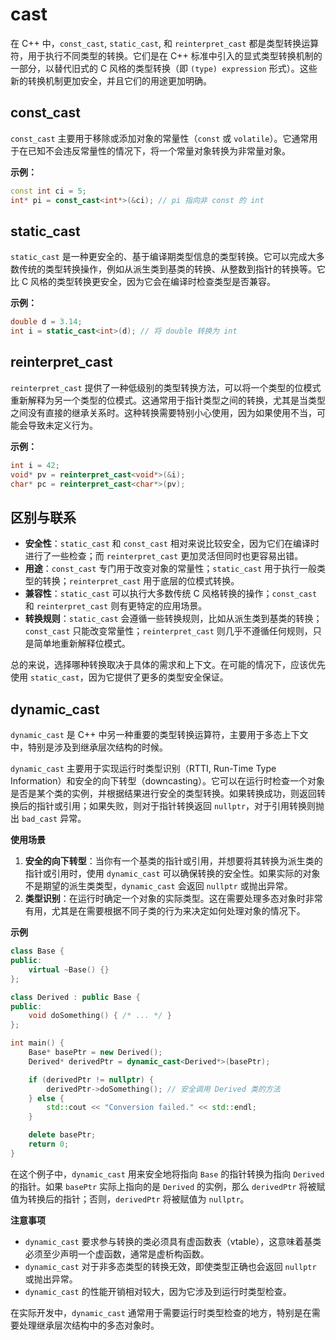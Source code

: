 # cast

在 C++ 中，`const_cast`, `static_cast`, 和 `reinterpret_cast` 都是类型转换运算符，用于执行不同类型的转换。它们是在 C++ 标准中引入的显式类型转换机制的一部分，以替代旧式的 C 风格的类型转换（即 `(type) expression` 形式）。这些新的转换机制更加安全，并且它们的用途更加明确。

## const_cast

`const_cast` 主要用于移除或添加对象的常量性（`const` 或 `volatile`）。它通常用于在已知不会违反常量性的情况下，将一个常量对象转换为非常量对象。

**示例：**
```cpp
const int ci = 5;
int* pi = const_cast<int*>(&ci); // pi 指向非 const 的 int
```

## static_cast

`static_cast` 是一种更安全的、基于编译期类型信息的类型转换。它可以完成大多数传统的类型转换操作，例如从派生类到基类的转换、从整数到指针的转换等。它比 C 风格的类型转换更安全，因为它会在编译时检查类型是否兼容。

**示例：**
```cpp
double d = 3.14;
int i = static_cast<int>(d); // 将 double 转换为 int
```

## reinterpret_cast

`reinterpret_cast` 提供了一种低级别的类型转换方法，可以将一个类型的位模式重新解释为另一个类型的位模式。这通常用于指针类型之间的转换，尤其是当类型之间没有直接的继承关系时。这种转换需要特别小心使用，因为如果使用不当，可能会导致未定义行为。

**示例：**
```cpp
int i = 42;
void* pv = reinterpret_cast<void*>(&i);
char* pc = reinterpret_cast<char*>(pv);
```

## 区别与联系

- **安全性**：`static_cast` 和 `const_cast` 相对来说比较安全，因为它们在编译时进行了一些检查；而 `reinterpret_cast` 更加灵活但同时也更容易出错。
- **用途**：`const_cast` 专门用于改变对象的常量性；`static_cast` 用于执行一般类型的转换；`reinterpret_cast` 用于底层的位模式转换。
- **兼容性**：`static_cast` 可以执行大多数传统 C 风格转换的操作；`const_cast` 和 `reinterpret_cast` 则有更特定的应用场景。
- **转换规则**：`static_cast` 会遵循一些转换规则，比如从派生类到基类的转换；`const_cast` 只能改变常量性；`reinterpret_cast` 则几乎不遵循任何规则，只是简单地重新解释位模式。

总的来说，选择哪种转换取决于具体的需求和上下文。在可能的情况下，应该优先使用 `static_cast`，因为它提供了更多的类型安全保证。

## dynamic_cast

`dynamic_cast` 是 C++ 中另一种重要的类型转换运算符，主要用于多态上下文中，特别是涉及到继承层次结构的时候。

`dynamic_cast` 主要用于实现运行时类型识别（RTTI, Run-Time Type Information）和安全的向下转型（downcasting）。它可以在运行时检查一个对象是否是某个类的实例，并根据结果进行安全的类型转换。如果转换成功，则返回转换后的指针或引用；如果失败，则对于指针转换返回 `nullptr`，对于引用转换则抛出 `bad_cast` 异常。

**使用场景**

1. **安全的向下转型**：当你有一个基类的指针或引用，并想要将其转换为派生类的指针或引用时，使用 `dynamic_cast` 可以确保转换的安全性。如果实际的对象不是期望的派生类类型，`dynamic_cast` 会返回 `nullptr` 或抛出异常。
2. **类型识别**：在运行时确定一个对象的实际类型。这在需要处理多态对象时非常有用，尤其是在需要根据不同子类的行为来决定如何处理对象的情况下。

**示例**

```cpp
class Base {
public:
    virtual ~Base() {}
};

class Derived : public Base {
public:
    void doSomething() { /* ... */ }
};

int main() {
    Base* basePtr = new Derived();
    Derived* derivedPtr = dynamic_cast<Derived*>(basePtr);

    if (derivedPtr != nullptr) {
        derivedPtr->doSomething(); // 安全调用 Derived 类的方法
    } else {
        std::cout << "Conversion failed." << std::endl;
    }

    delete basePtr;
    return 0;
}
```

在这个例子中，`dynamic_cast` 用来安全地将指向 `Base` 的指针转换为指向 `Derived` 的指针。如果 `basePtr` 实际上指向的是 `Derived` 的实例，那么 `derivedPtr` 将被赋值为转换后的指针；否则，`derivedPtr` 将被赋值为 `nullptr`。

**注意事项**

- `dynamic_cast` 要求参与转换的类必须具有虚函数表（vtable），这意味着基类必须至少声明一个虚函数，通常是虚析构函数。
- `dynamic_cast` 对于非多态类型的转换无效，即使类型正确也会返回 `nullptr` 或抛出异常。
- `dynamic_cast` 的性能开销相对较大，因为它涉及到运行时类型检查。

在实际开发中，`dynamic_cast` 通常用于需要运行时类型检查的地方，特别是在需要处理继承层次结构中的多态对象时。
